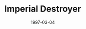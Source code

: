 ---
mission_id: impdest
slug: "imperial-destroyer"
editorsChoice:
title: "Imperial Destroyer"
authors: 
    - "Eric Pauker"
date: 1997-03-04
filename: "/missions/impdest.zip"
description: "The plans for the Death Star are being transported to the Emperor by means of Imperial Star Destroyer. Your job is to get onto the ship, steal the plans and get back to the Crow."
cover: "impdest.png"
levelReplaced:	SECBASE
difficulty: yes
bm:	no
fme: no
wax: no
three_do: no
voc: no
gmd: no
vue: no
lfd: no
base: "New level from scratch" 
editors: "WDFUSE 2.00"

---